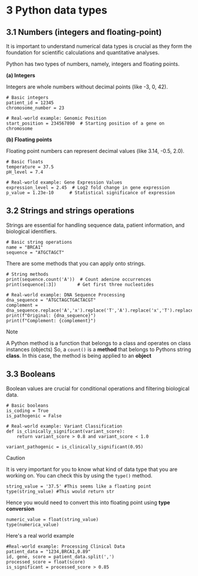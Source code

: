 # 3 Python data types

## 3.1 Numbers (integers and floating-point)

It is important to understand numerical data types is crucial as they form the foundation for scientific calculations and quantitative analyses. 

Python has two types of numbers, namely, integers and floating points. 

**(a) Integers**

Integers are whole numbers without decimal points (like -3, 0, 42).

```
# Basic integers
patient_id = 12345
chromosome_number = 23

# Real-world example: Genomic Position
start_position = 234567890  # Starting position of a gene on chromosome
```

**(b) Floating points**

Floating point numbers can represent decimal values (like 3.14, -0.5, 2.0).

```
# Basic floats
temperature = 37.5
pH_level = 7.4

# Real-world example: Gene Expression Values
expression_level = 2.45  # Log2 fold change in gene expression
p_value = 1.23e-10      # Statistical significance of expression
```

## 3.2 Strings and strings operations

Strings are essential for handling sequence data, patient information, and biological identifiers.

```
# Basic string operations
name = "BRCA1"
sequence = "ATGCTAGCT"
```

There are some methods that you can apply onto strings. 

```
# String methods
print(sequence.count('A'))  # Count adenine occurrences
print(sequence[:3])        # Get first three nucleotides

# Real-world example: DNA Sequence Processing
dna_sequence = "ATGCTAGCTGACTACGT"
complement = dna_sequence.replace('A','x').replace('T','A').replace('x','T').replace('G','y').replace('C','G').replace('y','C')
print(f"Original: {dna_sequence}")
print(f"Complement: {complement}")
```

> [!NOTE]
> A Python method is a function that belongs to a class and operates on class instances (objects)
> So, a `count()` is a **method** that belongs to Pythons string **class**.
> In this case, the method is being applied to an **object**

## 3.3 Booleans

Boolean values are crucial for conditional operations and filtering biological data.

```
# Basic booleans
is_coding = True
is_pathogenic = False

# Real-world example: Variant Classification
def is_clinically_significant(variant_score):
    return variant_score > 0.8 and variant_score < 1.0

variant_pathogenic = is_clinically_significant(0.95)
```

> [!CAUTION]
> It is very important for you to know what kind of data type that you are working on.
> You can check this by using the `type()` method.
>
> ```
> string_value = '37.5' #This seems like a floating point
> type(string_value) #This would return str
> ```
>
> Hence you would need to convert this into floating point using **type conversion**
>
> ```
> numeric_value = float(string_value)
> type(numerica_value)
> ```
> 
> Here's a real world example
> 
> ```
> #Real-world example: Processing Clinical Data
> patient_data = "1234,BRCA1,0.89"
> id, gene, score = patient_data.split(',')
> processed_score = float(score)
> is_significant = processed_score > 0.85
> ```


